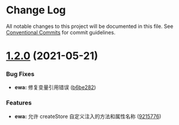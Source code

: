# Change Log

All notable changes to this project will be documented in this file.
See [Conventional Commits](https://conventionalcommits.org) for commit guidelines.

# [1.2.0](https://github.com/lyfeyaj/ewa/tree/master/packages/ewa/compare/v1.1.0...v1.2.0) (2021-05-21)


### Bug Fixes

* **ewa:** 修复变量引用错误 ([b6be282](https://github.com/lyfeyaj/ewa/tree/master/packages/ewa/commit/b6be2827fe1f12f478dc17db155ed54dd5115a80))


### Features

* **ewa:** 允许 createStore 自定义注入的方法和属性名称 ([9215776](https://github.com/lyfeyaj/ewa/tree/master/packages/ewa/commit/92157769e07a562006d889726573b201f59a42cc))
